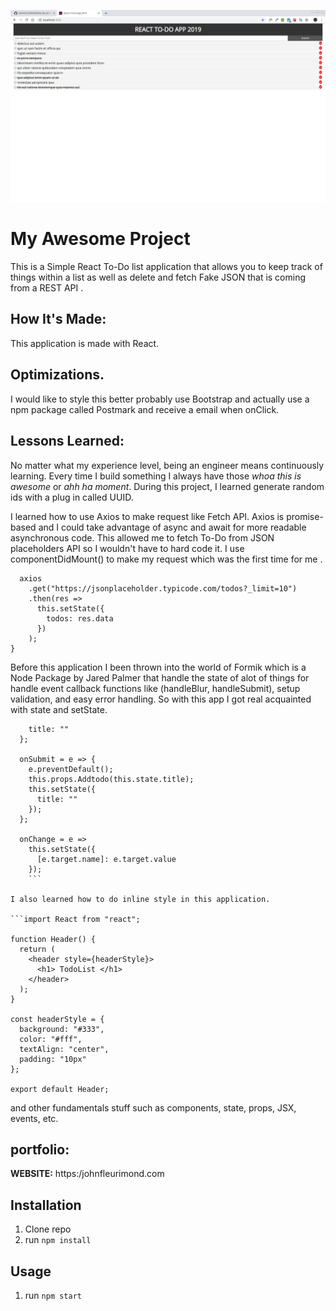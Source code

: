 ![ReactToDO](public/ReactToDO.png)



# My Awesome Project
This is a Simple React To-Do list application that allows you to keep track of things within a list as well as delete and fetch Fake JSON that is coming from a REST API .

## How It's Made:
This application is made with React.

## Optimizations.
I would like to style this better probably use Bootstrap and actually use a npm package called Postmark and receive a email when onClick.


## Lessons Learned:

No matter what my experience level, being an engineer means continuously learning. Every time I build something I always have those *whoa this is awesome* or *ahh ha moment*. During this project, I learned generate random ids with a plug in called UUID.

I learned how to use Axios to make request like Fetch API. Axios is promise-based and I could take advantage of async and await for more readable asynchronous code. This allowed me to fetch To-Do from JSON placeholders API so I wouldn't have to hard code it. I use componentDidMount() to make my request which was the first time for me .
```componentDidMount() {
  axios
    .get("https://jsonplaceholder.typicode.com/todos?_limit=10")
    .then(res =>
      this.setState({
        todos: res.data
      })
    );
}
```
Before this application I been thrown into the world of Formik which is a Node Package by Jared Palmer that handle the state of alot of things for handle event callback functions like (handleBlur, handleSubmit), setup validation, and easy error handling. So with this app I got real acquainted with state and setState.

```  state = {
    title: ""
  };

  onSubmit = e => {
    e.preventDefault();
    this.props.Addtodo(this.state.title);
    this.setState({
      title: ""
    });
  };

  onChange = e =>
    this.setState({
      [e.target.name]: e.target.value
    });
    ```

I also learned how to do inline style in this application.

```import React from "react";

function Header() {
  return (
    <header style={headerStyle}>
      <h1> TodoList </h1>
    </header>
  );
}

const headerStyle = {
  background: "#333",
  color: "#fff",
  textAlign: "center",
  padding: "10px"
};

export default Header;
```
 and other fundamentals stuff such as components, state, props, JSX, events, etc.


## portfolio:

**WEBSITE:** https:/johnfleurimond.com

## Installation

1. Clone repo
2. run `npm install`

## Usage

1. run `npm start`
